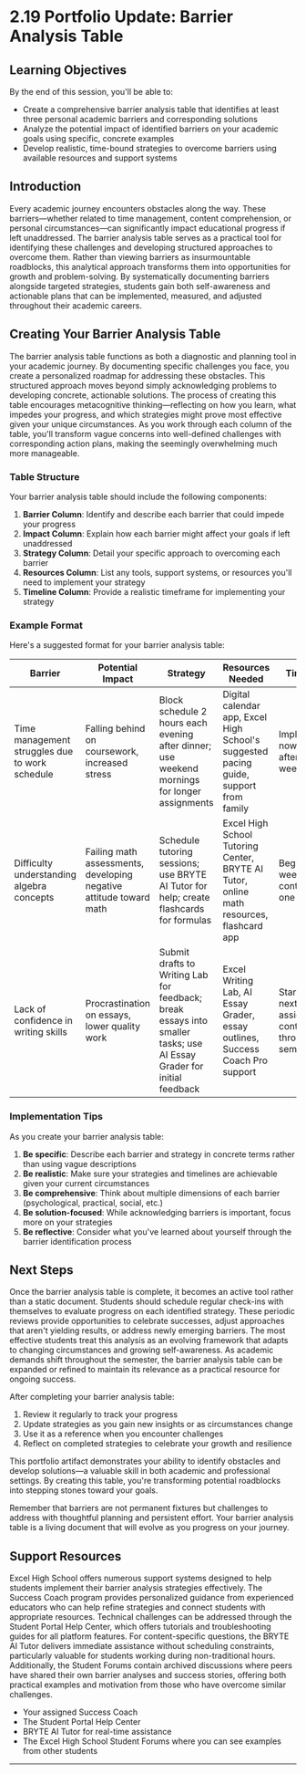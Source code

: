 # 2.19 Portfolio Update: Barrier Analysis Table

## Learning Objectives

By the end of this session, you'll be able to:
- Create a comprehensive barrier analysis table that identifies at least three personal academic barriers and corresponding solutions
- Analyze the potential impact of identified barriers on your academic goals using specific, concrete examples
- Develop realistic, time-bound strategies to overcome barriers using available resources and support systems

## Introduction
Every academic journey encounters obstacles along the way. These barriers—whether related to time management, content comprehension, or personal circumstances—can significantly impact educational progress if left unaddressed. The barrier analysis table serves as a practical tool for identifying these challenges and developing structured approaches to overcome them. Rather than viewing barriers as insurmountable roadblocks, this analytical approach transforms them into opportunities for growth and problem-solving. By systematically documenting barriers alongside targeted strategies, students gain both self-awareness and actionable plans that can be implemented, measured, and adjusted throughout their academic careers.

## Creating Your Barrier Analysis Table
The barrier analysis table functions as both a diagnostic and planning tool in your academic journey. By documenting specific challenges you face, you create a personalized roadmap for addressing these obstacles. This structured approach moves beyond simply acknowledging problems to developing concrete, actionable solutions. The process of creating this table encourages metacognitive thinking—reflecting on how you learn, what impedes your progress, and which strategies might prove most effective given your unique circumstances. As you work through each column of the table, you'll transform vague concerns into well-defined challenges with corresponding action plans, making the seemingly overwhelming much more manageable.

### Table Structure

Your barrier analysis table should include the following components:

1. **Barrier Column**: Identify and describe each barrier that could impede your progress
2. **Impact Column**: Explain how each barrier might affect your goals if left unaddressed
3. **Strategy Column**: Detail your specific approach to overcoming each barrier
4. **Resources Column**: List any tools, support systems, or resources you'll need to implement your strategy
5. **Timeline Column**: Provide a realistic timeframe for implementing your strategy

### Example Format

Here's a suggested format for your barrier analysis table:

| Barrier | Potential Impact | Strategy | Resources Needed | Timeline |
|---------|-----------------|----------|-----------------|----------|
| Time management struggles due to work schedule | Falling behind on coursework, increased stress | Block schedule 2 hours each evening after dinner; use weekend mornings for longer assignments | Digital calendar app, Excel High School's suggested pacing guide, support from family | Implement now; review after 2 weeks |
| Difficulty understanding algebra concepts | Failing math assessments, developing negative attitude toward math | Schedule tutoring sessions; use BRYTE AI Tutor for help; create flashcards for formulas | Excel High School Tutoring Center, BRYTE AI Tutor, online math resources, flashcard app | Begin this week; continue for one month |
| Lack of confidence in writing skills | Procrastination on essays, lower quality work | Submit drafts to Writing Lab for feedback; break essays into smaller tasks; use AI Essay Grader for initial feedback | Excel Writing Lab, AI Essay Grader, essay outlines, Success Coach Pro support | Start with next writing assignment; continue throughout semester |

### Implementation Tips

As you create your barrier analysis table:

1. **Be specific**: Describe each barrier and strategy in concrete terms rather than using vague descriptions
2. **Be realistic**: Make sure your strategies and timelines are achievable given your current circumstances
3. **Be comprehensive**: Think about multiple dimensions of each barrier (psychological, practical, social, etc.)
4. **Be solution-focused**: While acknowledging barriers is important, focus more on your strategies
5. **Be reflective**: Consider what you've learned about yourself through the barrier identification process

## Next Steps
Once the barrier analysis table is complete, it becomes an active tool rather than a static document. Students should schedule regular check-ins with themselves to evaluate progress on each identified strategy. These periodic reviews provide opportunities to celebrate successes, adjust approaches that aren't yielding results, or address newly emerging barriers. The most effective students treat this analysis as an evolving framework that adapts to changing circumstances and growing self-awareness. As academic demands shift throughout the semester, the barrier analysis table can be expanded or refined to maintain its relevance as a practical resource for ongoing success.

After completing your barrier analysis table:

1. Review it regularly to track your progress
2. Update strategies as you gain new insights or as circumstances change
3. Use it as a reference when you encounter challenges
4. Reflect on completed strategies to celebrate your growth and resilience

This portfolio artifact demonstrates your ability to identify obstacles and develop solutions—a valuable skill in both academic and professional settings. By creating this table, you're transforming potential roadblocks into stepping stones toward your goals.

Remember that barriers are not permanent fixtures but challenges to address with thoughtful planning and persistent effort. Your barrier analysis table is a living document that will evolve as you progress on your journey.

## Support Resources
Excel High School offers numerous support systems designed to help students implement their barrier analysis strategies effectively. The Success Coach program provides personalized guidance from experienced educators who can help refine strategies and connect students with appropriate resources. Technical challenges can be addressed through the Student Portal Help Center, which offers tutorials and troubleshooting guides for all platform features. For content-specific questions, the BRYTE AI Tutor delivers immediate assistance without scheduling constraints, particularly valuable for students working during non-traditional hours. Additionally, the Student Forums contain archived discussions where peers have shared their own barrier analyses and success stories, offering both practical examples and motivation from those who have overcome similar challenges.

* Your assigned Success Coach
* The Student Portal Help Center
* BRYTE AI Tutor for real-time assistance
* The Excel High School Student Forums where you can see examples from other students

---